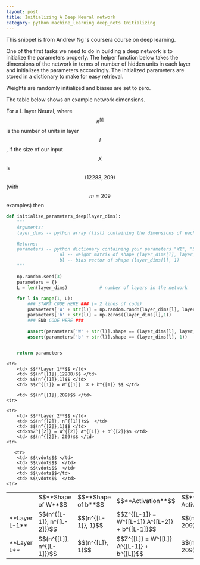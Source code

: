 ```yaml
---
layout: post
title: Initializing A Deep Neural network
category: python machine_learning deep_nets Initializing
---
```


This snippet is from Andrew Ng 's coursera course on deep learning.

One of the first tasks we need to do in building a deep network is to initialize the parameters properly. The helper function below takes the dimensions of the network in terms of number of hidden units in each layer and initializes the parameters accordingly. The initialized parameters are stored in a dictionary to make for easy retrieval.

Weights are randomly initialized and biases are set to zero.

The table below shows an example network dimensions.

For a L layer Neural, where $$n^{[l]}$$ is the number of units in layer $$l$$, if the size of our input $$X$$ is $$(12288, 209)$$ (with $$m=209$$ examples) then


```python
def initialize_parameters_deep(layer_dims):
    """
    Arguments:
    layer_dims -- python array (list) containing the dimensions of each layer in our network

    Returns:
    parameters -- python dictionary containing your parameters "W1", "b1", ..., "WL", "bL":
                    Wl -- weight matrix of shape (layer_dims[l], layer_dims[l-1])
                    bl -- bias vector of shape (layer_dims[l], 1)
    """

    np.random.seed(3)
    parameters = {}
    L = len(layer_dims)            # number of layers in the network

    for l in range(1, L):
        ### START CODE HERE ### (≈ 2 lines of code)
        parameters['W' + str(l)] = np.random.randn(layer_dims[l], layer_dims[l-1])*0.01
        parameters['b' + str(l)] = np.zeros((layer_dims[l],1))
        ### END CODE HERE ###

        assert(parameters['W' + str(l)].shape == (layer_dims[l], layer_dims[l-1]))
        assert(parameters['b' + str(l)].shape == (layer_dims[l], 1))


    return parameters
```

<table style="width:100%">
    <tr>
        <td>  </td>
        <td> $$**Shape of W**$$ </td>
        <td> $$**Shape of b**$$ </td>
        <td> $$**Activation**$$ </td>
        <td> $$**Shape of Activation**$$ </td>
    <tr>

    <tr>
        <td> $$**Layer 1**$$ </td>
        <td> $$(n^{[1]},12288)$$ </td>
        <td> $$(n^{[1]},1)$$ </td>
        <td> $$Z^{[1]} = W^{[1]}  X + b^{[1]} $$ </td>

        <td> $$(n^{[1]},209)$$ </td>
    <tr>

    <tr>
        <td> $$**Layer 2**$$ </td>
        <td> $$(n^{[2]}, n^{[1]})$$  </td>
        <td> $$(n^{[2]},1)$$ </td>
        <td>$$Z^{[2]} = W^{[2]} A^{[1]} + b^{[2]}$$ </td>
        <td> $$(n^{[2]}, 209)$$ </td>
    <tr>

       <tr>
        <td> $$\vdots$$ </td>
        <td> $$\vdots$$  </td>
        <td> $$\vdots$$  </td>
        <td> $$\vdots$$</td>
        <td> $$\vdots$$  </td>
    <tr>

   <tr>
        <td> **Layer L-1** </td>
        <td> $$(n^{[L-1]}, n^{[L-2]})$$ </td>
        <td> $$(n^{[L-1]}, 1)$$  </td>
        <td>$$Z^{[L-1]} =  W^{[L-1]} A^{[L-2]} + b^{[L-1]}$$ </td>
        <td> $$(n^{[L-1]}, 209)$$ </td>
    <tr>


   <tr>
        <td> **Layer L** </td>
        <td> $$(n^{[L]}, n^{[L-1]})$$ </td>
        <td> $$(n^{[L]}, 1)$$ </td>
        <td> $$Z^{[L]} =  W^{[L]} A^{[L-1]} + b^{[L]}$$</td>
        <td> $$(n^{[L]}, 209)$$  </td>
    <tr>
</table>
